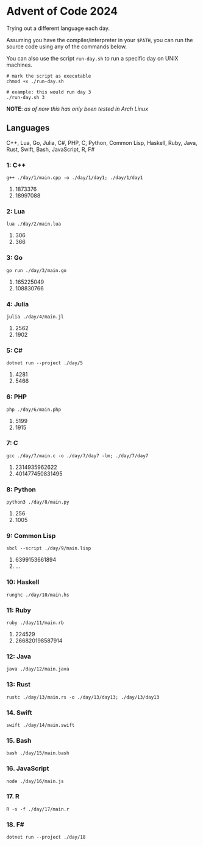 # Advent of Code 2024
Trying out a different language each day. 

Assuming you have the compiler/interpreter in your `$PATH`, you can run the source code using any of the commands below.

You can also use the script `run-day.sh` to run a specific day on UNIX machines. 


```
# mark the script as executable
chmod +x ./run-day.sh

# example: this would run day 3
./run-day.sh 3
```

**NOTE**: *as of now this has only been tested in Arch Linux*
## Languages
C++, Lua, Go, Julia, C#, PHP, C, Python, Common Lisp, Haskell, Ruby, Java, Rust, Swift,
Bash, JavaScript, R, F#
### 1: C++
```
g++ ./day/1/main.cpp -o ./day/1/day1; ./day/1/day1
```
1. 1873376
2. 18997088
### 2: Lua
```
lua ./day/2/main.lua
```
1. 306
2. 366
### 3: Go
```
go run ./day/3/main.go
```
1. 165225049
2. 108830766
### 4: Julia
```
julia ./day/4/main.jl
```
1. 2562
2. 1902
### 5: C#
```
dotnet run --project ./day/5
```
1. 4281
2. 5466
### 6: PHP
```
php ./day/6/main.php
```
1. 5199
2. 1915
### 7: C
```
gcc ./day/7/main.c -o ./day/7/day7 -lm; ./day/7/day7
```
1. 2314935962622
2. 401477450831495
### 8: Python
```
python3 ./day/8/main.py
```
1. 256
2. 1005
### 9: Common Lisp
```
sbcl --script ./day/9/main.lisp
```
1. 6399153661894
2. ...
### 10: Haskell
```
runghc ./day/10/main.hs
```
### 11: Ruby
```
ruby ./day/11/main.rb
```
1. 224529
2. 266820198587914
### 12: Java
```
java ./day/12/main.java
```
### 13: Rust
```
rustc ./day/13/main.rs -o ./day/13/day13; ./day/13/day13
```
### 14. Swift
```
swift ./day/14/main.swift
```
### 15. Bash
```
bash ./day/15/main.bash
```
### 16. JavaScript
```
node ./day/16/main.js
```
### 17. R
```
R -s -f ./day/17/main.r
```
### 18. F#
```
dotnet run --project ./day/18
```